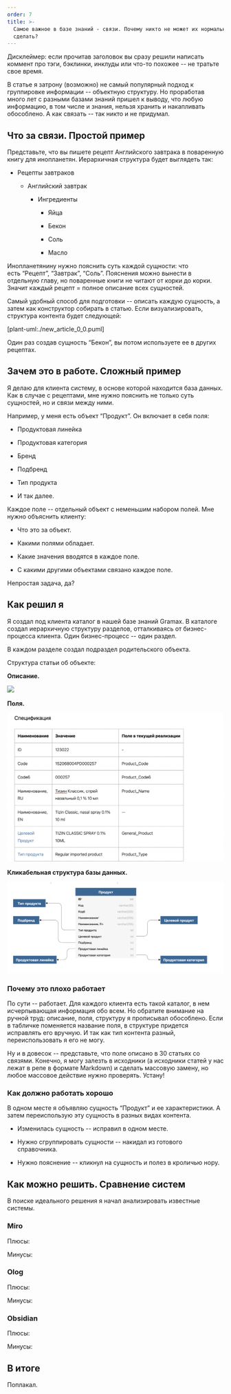 ```yaml
---
order: 7
title: >-
  Самое важное в базе знаний - связи. Почему никто не может их нормально
  сделать?
---
```


Дисклеймер: если прочитав заголовок вы сразу решили написать коммент про тэги, бэклинки, инклуды или что-то похожее -- не тратьте свое время.

В статье я затрону (возможно) не самый популярный подход к группировке информации -- объектную структуру. Но проработав много лет с разными базами знаний пришел к выводу, что любую информацию, в том числе и знания, нельзя хранить и накапливать обособлено. А как связать -- так никто и не придумал.

## Что за связи. Простой пример

Представьте, что вы пишете рецепт Английского завтрака в поваренную книгу для инопланетян. Иерархичная структура будет выглядеть так:

-  Рецепты завтраков

   -  Английский завтрак

      -  Ингредиенты

         -  Яйца

         -  Бекон

         -  Соль

         -  Масло

Инопланетянину нужно пояснить суть каждой сущности: что есть “Рецепт”, “Завтрак”, “Соль”. Пояснения можно вынести в отдельную главу, но поваренные книги не читают от корки до корки. Значит каждый рецепт = полное описание всех сущностей.

Самый удобный способ для подготовки -- описать каждую сущность, а затем как конструктор собирать в статью. Если визуализировать, структура контента будет следующей:

[plant-uml:./new_article_0_0.puml]

Один раз создав сущность “Бекон”, вы потом используете ее в других рецептах.

## Зачем это в работе. Сложный пример

Я делаю для клиента систему, в основе которой находится база данных. Как в случае с рецептами, мне нужно пояснить не только суть сущностей, но и связи между ними.

Например, у меня есть объект “Продукт”. Он включает в себя поля:

-  Продуктовая линейка

-  Продуктовая категория

-  Бренд

-  Подбренд

-  Тип продукта

-  И так далее.

Каждое поле -- отдельный объект с неменьшим набором полей. Мне нужно объяснить клиенту:

-  Что это за объект.

-  Какими полями обладает.

-  Какие значения вводятся в каждое поле.

-  С какими другими объектами связано каждое поле.

Непростая задача, да?

## Как решил я

Я создал под клиента каталог в нашей базе знаний Gramax. В каталоге создал иерархичную структуру разделов, отталкиваясь от бизнес-процесса клиента. Один бизнес-процесс -- один раздел.

В каждом разделе создал подраздел родительского объекта.

Структура статьи об объекте:

**Описание.**

![](./new_article_0_0.png)

**Поля.**

![](./new_article_0_1.png)

**Кликабельная структура базы данных.**

![](./new_article_0_2.png)

### Почему это плохо работает

По сути -- работает. Для каждого клиента есть такой каталог, в нем исчерпывающая информация обо всем. Но обратите внимание на ручной труд: описание, поля, структуру я прописывал обособлено. Если в табличке поменяется название поля, в структуре придется исправлять его вручную. И так как тип контента разный, переиспользовать я его не могу.

Ну и в довесок -- представьте, что поле описано в 30 статьях со связями. Конечно, я могу залезть в исходники (а исходники статей у нас лежат в репе в формате Markdown) и сделать массовую замену, но любое массовое действие нужно проверять. Устану!

### Как должно работать хорошо

В одном месте я объявляю сущность “Продукт” и ее характеристики. А затем переиспользую эту сущность в разных видах контента.

-  Изменилась сущность -- исправил в одном месте.

-  Нужно сгруппировать сущности -- накидал из готового справочника.

-  Нужно пояснение -- кликнул на сущность и полез в кроличью нору.

## Как можно решить. Сравнение систем

В поиске идеального решения я начал анализировать известные системы.

### Miro

Плюсы:

Минусы:

### Olog

Плюсы:

Минусы:

### Obsidian

Плюсы:

Минусы:

## В итоге

Поплакал.